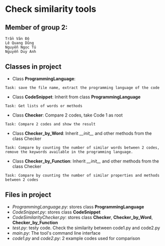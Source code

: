 # Check similarity tools

## Member of group 2:
    Trần Văn Độ
    Lê Quang Dũng
    Nguyễn Ngọc Tú
    Nguyễn Duy Anh

## Classes in project
- Class **ProgrammingLanguage**:
```
Task: save the file name, extract the programming language of the code
```

- Class **CodeSnippet**: Inherit from class **ProgrammingLanguage**
```
Task: Get lists of words or methods
```

- Class **Checker**: Compare 2 codes, take Code 1 as root
```
Task: Compare 2 codes and show the result
```

- Class **Checker_by_Word**: Inherit *\_\_init\_\_* and other methods from the class Checker
```
Task: Compare by counting the number of similar words between 2 codes,
remove the keywords available in the programming language.
```

- Class **Checker_by_Function**: Inherit *\_\_init\_\_* and other methods from the class Checker
```
Task: Compare by counting the number of similar properties and methods between 2 codes
```

## Files in project
- *ProgrammingLanguage.py*: stores class **ProgrammingLanguage**
- *CodeSnippet.py*: stores class **CodeSnippet**
- *CodeSimilarityChecker.py*: stores class **Checker**, **Checker_by_Word**, **Checker_by_Function**
- *test.py*: testy code. Check the similarity between code1.py and code2.py
- *main.py*: The tool's command line interface
- *code1.py* and *code2.py*: 2 example codes used for comparison
